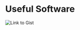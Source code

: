 # Useful Software

![Link to Gist](http://curtlymartin.roughdraft.io/d86b7ef8a059fd8b0940387ee917fc8e- "Link to Gist")
